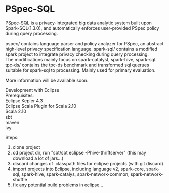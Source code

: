 # PSpec-SQL
PSpec-SQL is a privacy-integrated big data analytic system built upon Spark-SQL(1.3.0), and automatically enforces user-provided PSpec policy during query processing.

pspec/ contains language parser and policy analyzer for PSpec, an abstract high-level privacy specification language.
spark-sql/ contains a modified spark project to integrate privacy checking during query processing.  
The modifications mainly focus on spark-catalyst, spark-hive, spark-sql.  
tpc-ds/ contains the tpc-ds benchmark and transformed sql querues suitable for spark-sql to processing. Mainly used for primary evaluation.  

More information will be available soon.


Development with Eclipse  
Prerequisites:  
Eclipse Kepler 4.3  
Eclipse Scala Plugin for Scala 2.10  
Scala 2.10  
sbt  
maven  
ivy  

Steps:  
1. clone project  
2. cd project dir, run "sbt/sbt eclipse -Phive-thriftserver" (this may download a lot of jars...)  
3. discard changes of .classpath files for eclipse projects (with git discard)  
4. import projects into Eclipse, including language v2, spark-core, spark-sql, spark-hive, spark-catalys, spark-network-common, spark-network-shuffle  
5. fix any potential build problems in eclipse...    
